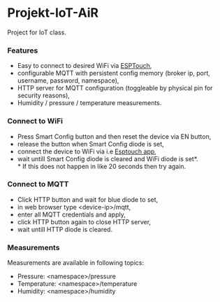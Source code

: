 # Projekt-IoT-AiR
Project for IoT class.

### Features
* Easy to connect to desired WiFi via [ESPTouch](https://www.espressif.com/en/products/software/esp-touch/overview),
* configurable MQTT with persistent config memory (broker ip, port, username, password, namespace),
* HTTP server for MQTT configuration (toggleable by physical pin for security reasons),
* Humidity / pressure / temperature measurements.

### Connect to WiFi
* Press Smart Config button and then reset the device via EN button,
* release the button when Smart Config diode is set,
* connect the device to WiFi via i.e [Esptouch app](https://play.google.com/store/apps/details?id=com.khoazero123.iot_esptouch_demo&hl=pl&gl=US),
* wait untill Smart Config diode is cleared and WiFi diode is set*. </br>
\* If this does not happen in like 20 seconds then try again.

### Connect to MQTT
* Click HTTP button and wait for blue diode to set,
* in web browser type \<device-ip>/mqtt,
* enter all MQTT credentials and apply,
* click HTTP button again to close HTTP server,
* wait untill HTTP diode is cleared.


### Measurements
Measurements are available in following topics:
* Pressure: \<namespace>/pressure
* Temperature: \<namespace>/temperature
* Humidity: \<namespace>/humidity

